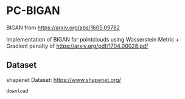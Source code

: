 # PC-BIGAN

BIGAN from https://arxiv.org/abs/1605.09782

Implementation of BIGAN for pointclouds using Wasserstein Metric + Gradient penalty of https://arxiv.org/pdf/1704.00028.pdf

## Dataset

shapenet Dataset: https://www.shapenet.org/

```
download
```
